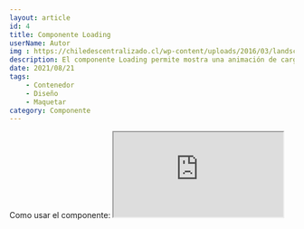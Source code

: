 ```yaml
---
layout: article
id: 4
title: Componente Loading
userName: Autor
img : https://chiledescentralizado.cl/wp-content/uploads/2016/03/landscape-04.jpg
description: El componente Loading permite mostra una animación de carga cuando sea necesaria.
date: 2021/08/21
tags:
    - Contenedor
    - Diseño
    - Maquetar
category: Componente
---
```


<script>
    import Seo from '$lib/Components/Framework/Seo.svelte';
    import Container from '$lib/Components/Framework/Container.svelte';
    import Column from '$lib/Components/Framework/Column.svelte';
    import { Iframe, Hn, List } from '$lib/Components/Framework/Html/html.js';
    import Signage from '$lib/Components/Framework/Signage.svelte';
    import Loading from '$lib/Components/Framework/Loading.svelte';

    let opciones= [
        'Animaciones con css',
        'En el archivo del componente encontraras un enlace a un generador de animaciones'
    ];
</script>

<Seo 
    title={title}
    description={description}
    type="website"
    img={img}
/>

<!-- Como usar el componente: -->
<Container class="medium padding">
    <Hn type="h2">Como usar el componente:</Hn>
    <Signage class="default" icon="fas fa-sitemap" text="Directorio: $lib/Components/Framework/Container.svelte"/>
    <Column class="col-2 text-justify">
        <Iframe title="Código del componente" class="code m-top" src="https://carbon.now.sh/embed/C8Kd1db3tbv7abfSoOG6" />
        <div>
            <p class="text-justify">Importa el componente. Copia y pega el código de ejemplo que te muestro al lado de este mismo texto.</p>
            <List class="li-disc" list={opciones}/>
        </div>
    </Column>
</Container>
<Container class="medium padding">
    <Hn type="h2" class="title">Ejemplo:</Hn>
    <Loading />
</Container>